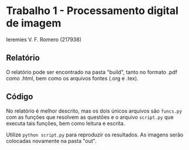 # Trabalho 1 - Processamento digital de imagem
Ieremies V. F. Romero (217938)

## Relatório
O relatório pode ser encontrado na pasta "build", tanto no formato .pdf como .html, bem como os arquivos fontes (.org e .tex).

## Código
No relatório é melhor descrito, mas os dois únicos arquivos são `funcs.py` com as funções que resolvem as questões e o arquivo `script.py` que executa tais funções, bem como leitura e escrita.

Utilize `python script.py` para reproduzir os resultados. As imagens serão colocadas novamente na pasta "out".
